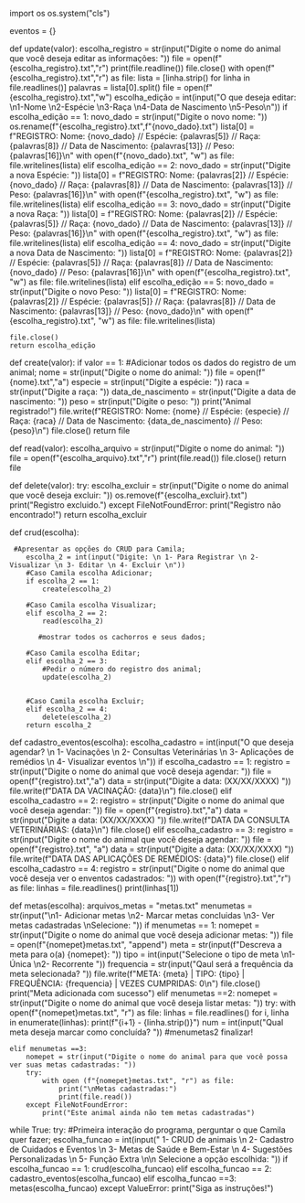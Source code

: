import os
os.system("cls")

eventos = {}

def update(valor):
    escolha_registro = str(input("Digite o nome do animal que você deseja editar as informações: "))
    file = open(f"{escolha_registro}.txt","r")
    print(file.readline())
    file.close()
    with open(f"{escolha_registro}.txt","r") as file:
        lista = [linha.strip() for linha in file.readlines()]
    palavras = lista[0].split()
    file = open(f"{escolha_registro}.txt","w")
    escolha_edição = int(input("O que deseja editar: \n1-Nome \n2-Espécie \n3-Raça \n4-Data de Nascimento \n5-Peso\n"))
    if escolha_edição == 1:
        novo_dado = str(input("Digite o novo nome: "))
        os.rename(f"{escolha_registro}.txt",f"{novo_dado}.txt")
        lista[0] = f"REGISTRO: Nome: {novo_dado} // Espécie: {palavras[5]} // Raça: {palavras[8]} // Data de Nascimento: {palavras[13]} // Peso: {palavras[16]}\n"
        with open(f"{novo_dado}.txt", "w") as file:
            file.writelines(lista)
    elif escolha_edição == 2:
        novo_dado = str(input("Digite a nova Espécie: "))
        lista[0] = f"REGISTRO: Nome: {palavras[2]} // Espécie: {novo_dado} // Raça: {palavras[8]} // Data de Nascimento: {palavras[13]} // Peso: {palavras[16]}\n"
        with open(f"{escolha_registro}.txt", "w") as file:
            file.writelines(lista)
    elif escolha_edição == 3:
        novo_dado = str(input("Digite a nova Raça: "))
        lista[0] = f"REGISTRO: Nome: {palavras[2]} // Espécie: {palavras[5]} // Raça: {novo_dado} // Data de Nascimento: {palavras[13]} // Peso: {palavras[16]}\n"
        with open(f"{escolha_registro}.txt", "w") as file:
            file.writelines(lista)
    elif escolha_edição == 4:
        novo_dado = str(input("Digite a nova Data de Nascimento: "))
        lista[0] = f"REGISTRO: Nome: {palavras[2]} // Espécie: {palavras[5]} // Raça: {palavras[8]} // Data de Nascimento: {novo_dado} // Peso: {palavras[16]}\n"
        with open(f"{escolha_registro}.txt", "w") as file:
            file.writelines(lista)
    elif escolha_edição == 5:
        novo_dado = str(input("Digite o novo Peso: "))
        lista[0] = f"REGISTRO: Nome: {palavras[2]} // Espécie: {palavras[5]} // Raça: {palavras[8]} // Data de Nascimento: {palavras[13]} // Peso: {novo_dado}\n"
        with open(f"{escolha_registro}.txt", "w") as file:
            file.writelines(lista)
        
    file.close()
    return escolha_edição

def create(valor):
    if valor == 1:
            #Adicionar todos os dados do registro de um animal;
            nome = str(input("Digite o nome do animal: "))
            file = open(f"{nome}.txt","a")
            especie = str(input("Digite a espécie: "))
            raca = str(input("Digite a raça: "))
            data_de_nascimento = str(input("Digite a data de nascimento: "))
            peso = str(input("Digite o peso: "))
            print("Animal registrado!")
            file.write(f"REGISTRO: Nome: {nome} // Espécie: {especie} // Raça: {raca} // Data de Nascimento: {data_de_nascimento} // Peso: {peso}\n")
            file.close()
    return file

def read(valor):
    escolha_arquivo = str(input("Digite o nome do animal: "))
    file = open(f"{escolha_arquivo}.txt","r")
    print(file.read())
    file.close()
    return file

def delete(valor):
     try:
        escolha_excluir = str(input("Digite o nome do animal que você deseja excluir: "))
        os.remove(f"{escolha_excluir}.txt")
        print("Registro excluido.")
     except FileNotFoundError:
         print("Registro não encontrado!")
     return escolha_excluir


def crud(escolha):
        
     #Apresentar as opções do CRUD para Camila;
        escolha_2 = int(input("Digite: \n 1- Para Registrar \n 2- Visualizar \n 3- Editar \n 4- Excluir \n"))
        #Caso Camila escolha Adicionar;
        if escolha_2 == 1:
            create(escolha_2)

        #Caso Camila escolha Visualizar;
        elif escolha_2 == 2:
            read(escolha_2)
                
           #mostrar todos os cachorros e seus dados;
        
        #Caso Camila escolha Editar;
        elif escolha_2 == 3:
            #Pedir o número do registro dos animal;
            update(escolha_2)
                
        
        #Caso Camila escolha Excluir;
        elif escolha_2 == 4:
            delete(escolha_2)
        return escolha_2

def cadastro_eventos(escolha):
    escolha_cadastro = int(input("O que deseja agendar? \n 1- Vacinações \n 2- Consultas Veterinárias \n 3- Aplicações de remédios \n 4- Visualizar eventos \n"))
    if escolha_cadastro == 1:
        registro = str(input("Digite o nome do animal que você deseja agendar: "))
        file = open(f"{registro}.txt","a")
        data = str(input("Digite a data: (XX/XX/XXXX) "))
        file.write(f"DATA DA VACINAÇÃO: {data}\n")
        file.close()
    elif escolha_cadastro == 2:
        registro = str(input("Digite o nome do animal que você deseja agendar: "))
        file = open(f"{registro}.txt","a")
        data = str(input("Digite a data: (XX/XX/XXXX) "))
        file.write(f"DATA DA CONSULTA VETERINÁRIAS: {data}\n")
        file.close()
    elif escolha_cadastro == 3:
        registro = str(input("Digite o nome do animal que você deseja agendar: "))
        file = open(f"{registro}.txt", "a")
        data = str(input("Digite a data: (XX/XX/XXXX) "))
        file.write(f"DATA DAS APLICAÇÕES DE REMÉDIOS: {data}")
        file.close()
    elif escolha_cadastro == 4:
        registro = str(input("Digite o nome do animal que você deseja ver o enventos cadastrados: "))
        with open(f"{registro}.txt","r") as file:
            linhas = file.readlines()
            print(linhas[1])


def metas(escolha): 
    arquivos_metas = "metas.txt"
    menumetas = str(input("\n1- Adicionar metas \n2- Marcar metas concluidas \n3- Ver metas cadastradas \nSelecione: "))
    if menumetas == 1:
        nomepet = str(input("Digite o nome do animal que você deseja adicionar metas: "))
        file = open(f"{nomepet}metas.txt", "append")
        meta = str(input(f"Descreva a  meta para o(a) {nomepet}: "))
        tipo = int(input("Selecione o tipo de meta \n1- Única \n2- Recorrente "))
        frequencia = str(input("Qaul será a frequência da meta selecionada? ")) 
        file.write(f"META: {meta} | TIPO: {tipo} | FREQUÊNCIA: {frequencia} | VEZES CUMPRIDAS: 0\n")
        file.close()
        print("Meta adicionada com sucesso")
    elif menumetas ==2:
        nomepet = str(input("Digite o nome do animal que você deseja listar metas: "))
        try:
            with open(f"{nomepet}metas.txt", "r") as file:
                linhas = file.readlines()
            for i, linha in enumerate(linhas):
                print(f"{i+1} - {linha.strip()}")
            num = int(input("Qual meta deseja marcar como concluída? "))
            #menumetas2 finalizar!







    elif menumetas ==3:
        nomepet = str(input("Digite o nome do animal para que você possa ver suas metas cadastradas: "))
        try: 
            with open (f"{nomepet}metas.txt", "r") as file: 
                print("\nMetas cadastradas:")
                print(file.read())
        except FileNotFoundError:
            print("Este animal ainda não tem metas cadastradas")







while True:
    try:
    #Primeira interação do programa, perguntar o que Camila quer fazer;
        escolha_funcao = int(input(" 1- CRUD de animais \n 2- Cadastro de Cuidados e Eventos \n 3- Metas de Saúde e Bem-Estar \n 4- Sugestões Personalizadas \n 5- Função Extra \n\n Selecione a opção escolhida: "))
        if escolha_funcao == 1:
            crud(escolha_funcao)
        elif escolha_funcao == 2:
            cadastro_eventos(escolha_funcao)
        elif escolha_funcao ==3:
            metas(escolha_funcao)
    except ValueError: 
        print("Siga as instruções!")
